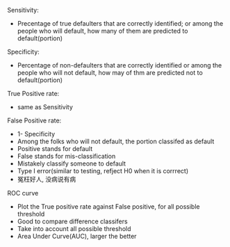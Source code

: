 Sensitivity: 
- Precentage of true defaulters that are correctly identified; 
or among the people who will default, how many of them are predicted to default(portion)

Specificity: 
- Percentage of non-defaulters that are correctly identified
or among the people who will not default, how may of thm are predicted not to default(portion)

True Positive rate:
- same as Sensitivity

False Positive rate:
- 1- Specificity
- Among the folks who will not default, the portion classifed as default
- Positive stands for default
- False stands for mis-classification
- Mistakely classify someone to default
- Type I error(similar to testing, refject H0 when it is corrrect)
- 冤枉好人, 没病说有病


ROC curve
- Plot the True positive rate against False positive, for all possible threshold
- Good to compare difference classifers
- Take into account all possible threshold
- Area Under Curve(AUC), larger the better



